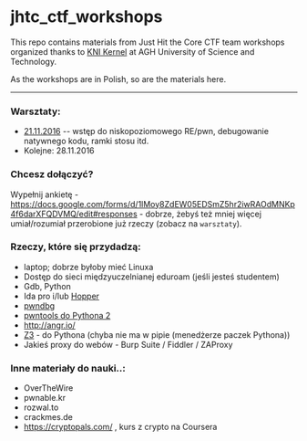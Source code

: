 # jhtc_ctf_workshops
This repo contains materials from Just Hit the Core CTF team workshops organized thanks to [KNI Kernel](https://www.facebook.com/KNIKernel/) at AGH University of Science and Technology.

As the workshops are in Polish, so are the materials here.

---

### Warsztaty:
* [21.11.2016](lab1.md) -- wstęp do niskopoziomowego RE/pwn, debugowanie natywnego kodu, ramki stosu itd.
* Kolejne: 28.11.2016

### Chcesz dołączyć?

Wypełnij ankietę - https://docs.google.com/forms/d/1lMoy8ZdEW05EDSmZ5hr2iwRAOdMNKp4f6darXFQDVMQ/edit#responses - dobrze, żebyś też mniej więcej umiał/rozumiał przerobione już rzeczy (zobacz na `warsztaty`).

### Rzeczy, które się przydadzą:
* laptop; dobrze byłoby mieć Linuxa
* Dostęp do sieci międzyuczelnianej eduroam (jeśli jesteś studentem)
* Gdb, Python
* Ida pro i/lub [Hopper](https://www.hopperapp.com/)
* [pwndbg](https://github.com/pwndbg/pwndbg)
* [pwntools do Pythona 2](https://github.com/Gallopsled/pwntools)
* http://angr.io/
* [Z3](https://github.com/Z3Prover/z3) - do Pythona (chyba nie ma w pipie (menedżerze paczek Pythona))
* Jakieś proxy do webów - Burp Suite / Fiddler / ZAProxy

### Inne materiały do nauki..:
- OverTheWire
- pwnable.kr
- rozwal.to
- crackmes.de
- https://cryptopals.com/ , kurs z crypto na Coursera
